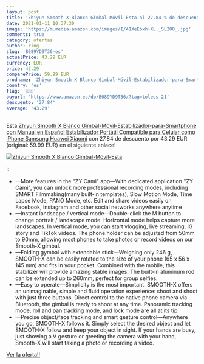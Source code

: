 ```yaml
---
layout: post
title: 'Zhiyun Smooth X Blanco Gimbal-Móvil-Esta al 27.84 % de descuento'
date: 2021-01-11 10:37:30
image: 'https://m.media-amazon.com/images/I/41XeEbxh+XL._SL200_.jpg'
comments: true
category: ofertas
author: ring
slug: 'B089YD9T36-es'
actualPrice: 43.29 EUR
currency: EUR
price: 43.29
comparePrice: 59.99 EUR
prodname: 'Zhiyun Smooth X Blanco Gimbal-Móvil-Estabilizador-para-Smartphone  con Manual en Español   Estabilizador Portátil Compatible para Celular como iPhone Samsung Huawei Xiaomi'
country: 'es'
flag: '🇪🇸'
buyurl: 'https://www.amazon.es/dp/B089YD9T36/?tag=tolees-21'
descuento: '27.84'
average: '43.29'
---
```


Está [Zhiyun Smooth X Blanco Gimbal-Móvil-Estabilizador-para-Smartphone  con Manual en Español   Estabilizador Portátil Compatible para Celular como iPhone Samsung Huawei Xiaomi](https://www.amazon.es/dp/B089YD9T36/?tag=tolees-21) con 27.84 de descuento por 43.29 EUR (original: 59.99 EUR) en el siguiente enlace!

[![Zhiyun Smooth X Blanco Gimbal-Móvil-Esta](https://m.media-amazon.com/images/I/41XeEbxh+XL._SL200_.jpg)](https://www.amazon.es/dp/B089YD9T36/?tag=tolees-21)

ℹ️:

- —More features in the "ZY Cami" app—With dedicated application "ZY Cami", you can unlock more professional recording modes, including SMART Filmmaking(many built-in templates), Slow Motion Mode, Time Lapse Mode, PANO Mode, etc. Edit and share videos easily on Facebook, Instagram and other social networks anywhere anytime
- —Instant landscape / vertical mode—Double-click the M button to change portrait / landscape mode. Horizontal mode helps capture more landscapes. In vertical mode, you can start vlogging, live streaming, IG story and TikTok videos. The phone holder can be adjusted from 50mm to 90mm, allowing most phones to take photos or record videos on our Smooth-X gimbal.
- —Folding gymbal with extendable stick—Weighing only 246 g, SMOOTH-X can be easily rotated to the size of your phone (65 x 56 x 145 mm) and fits in your pocket. Combined with the mobile, this stabilizer will provide amazing stable images. The built-in aluminum rod can be extended up to 260mm, perfect for group selfies.
- —Easy to operate—Simplicity is the most important. SMOOTH-X offers an unimaginable, simple and fluid operation experience: shoot and shoot with just three buttons. Direct control to the native phone camera via Bluetooth, the gimbal is ready to shoot at any time. Panoramic tracking mode, roll and pan tracking mode, and lock mode are all at its tip.
- —Precise object/face tracking and smart gesture control—Anywhere you go, SMOOTH-X follows it. Simply select the desired object and let SMOOTH-X follow and keep your object in sight. If your hands are busy, just showing a V gesture or greeting the camera with your hand, Smooth-X will start taking a photo or recording a video.

[Ver la oferta!!](https://www.amazon.es/dp/B089YD9T36/?tag=tolees-21)
